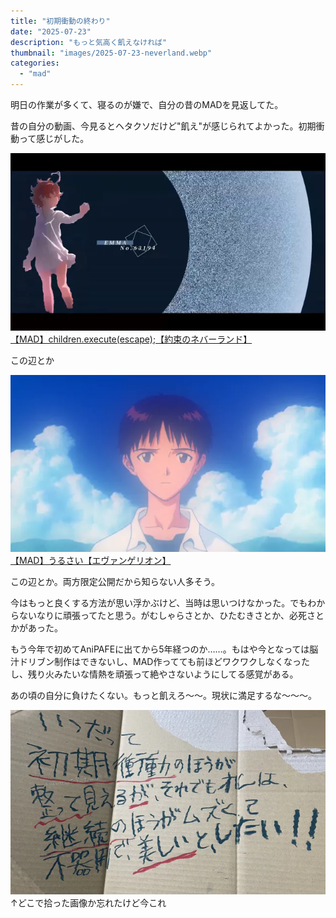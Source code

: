 ```yaml
---
title: "初期衝動の終わり"
date: "2025-07-23"
description: "もっと気高く飢えなければ"
thumbnail: "images/2025-07-23-neverland.webp"
categories: 
  - "mad"
---
```


明日の作業が多くて、寝るのが嫌で、自分の昔のMADを見返してた。

昔の自分の動画、今見るとヘタクソだけど"飢え"が感じられてよかった。初期衝動って感じがした。

<!--more-->

![](../../images/2025-07-23-neverland.webp)
[【MAD】children.execute(escape);【約束のネバーランド】](https://youtu.be/LDRsr9RbVyQ?si=9jikVFMgJJgUZM0C)

この辺とか

![](../../images/2025-07-23-urusai.webp)
[【MAD】うるさい【エヴァンゲリオン】](https://youtu.be/qEP7-NBP8YE?si=qzQdW0AmFpkeNiqJ)

この辺とか。両方限定公開だから知らない人多そう。

今はもっと良くする方法が思い浮かぶけど、当時は思いつけなかった。でもわからないなりに頑張ってたと思う。がむしゃらさとか、ひたむきさとか、必死さとかがあった。

もう今年で初めてAniPAFEに出てから5年経つのか……。もはや今となっては脳汁ドリブン制作はできないし、MAD作ってても前ほどワクワクしなくなったし、残り火みたいな情熱を頑張って絶やさないようにしてる感覚がある。

あの頃の自分に負けたくない。もっと飢えろ〜〜。現状に満足するな〜〜〜。

![](../../images/2025-07-23-initial-impulse.webp)
↑どこで拾った画像か忘れたけど今これ